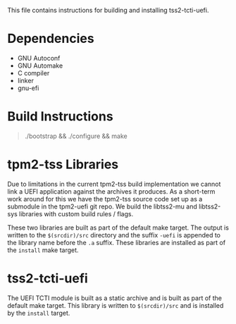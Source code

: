 This file contains instructions for building and installing tss2-tcti-uefi.

# Dependencies
* GNU Autoconf
* GNU Automake
* C compiler
* linker
* gnu-efi

# Build Instructions
> ./bootstrap && ./configure && make

# tpm2-tss Libraries
Due to limitations in the current tpm2-tss build implementation we cannot
link a UEFI application against the archives it produces. As a short-term
work around for this we have the tpm2-tss source code set up as a submodule
in the tpm2-uefi git repo. We build the libtss2-mu and libtss2-sys libraries
with custom build rules / flags.

These two libraries are built as part of the default make target. The output
is written to the `$(srcdir)/src` directory and the suffix `-uefi` is
appended to the library name before the `.a` suffix. These libraries are
installed as part of the `install` make target.

# tss2-tcti-uefi
The UEFI TCTI module is built as a static archive and is built as part of
the default make target. This library is written to `$(srcdir)/src` and is
installed by the `install` target.
